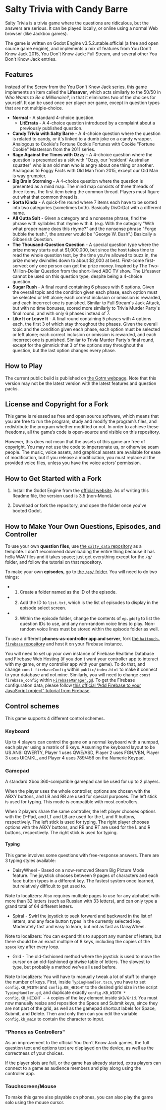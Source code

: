 # Salty Trivia with Candy Barre

Salty Trivia is a trivia game where the questions are ridiculous, but the answers are serious. It can be played locally, or online using a normal Web browser (like Jackbox games).

The game is written on Godot Engine v3.5.2.stable.official (a free and open source game engine), and implements a mix of features from You Don't Know Jack 2015, You Don't Know Jack: Full Stream, and several other You Don't Know Jack entries.

## Features

Instead of the Screw from the You Don't Know Jack series, this game implements an item called the **Lifesaver**, which acts similarly to the 50/50 in *Who Wants to Be a Millionaire?*, in that it eliminates two of the choices for yourself. It can be used once per player per game, except in question types that are not multiple-choice.

* **Normal** - A standard 4-choice question.
  * **LitErrata** - A 4-choice question introduced by a complaint about a previously published question.
* **Candy Trivia with Salty Barre** - A 4-choice question where the question is related to candy, or it's linked to a dumb joke on a candy wrapper. Analogous to Cookie's Fortune Cookie Fortunes with Cookie "Fortune Cookie" Masterson from the 2011 series.
* **Rage Against the Times with Ozzy** - A 4-choice question where the question is presented as a skit with "Ozzy, our 'resident' Australian squatter" who is an old man who is angry about one thing or another. Analogous to Foggy Facts with Old Man from 2015, except our Old Man is way grumpier.
* **Big Brain Storming** - A 4-choice question where the question is presented as a mind map. The mind map consists of three threads of three items, the first item being the common thread. Players must figure out what that common thread is.
* **Sorta Kinda** - A quick-fire round where 7 items each have to be sorted into two categories (sometimes both). Basically DisOrDat with a different name.
* **All Outta Salt** - Given a category and a nonsense phrase, find the phrase with syllables that rhyme with it. (e.g. With the category "With what proper name does this rhyme?" and the nonsense phrase "Forge bubble the tush.", the answer would be "George W. Bush".) Basically a Gibberish Question.
* **The Thousand-Question Question** - A special question type where the prize money starts out at $1,000,000, but since the host takes time to read the whole question text, by the time you're allowed to buzz in, the prize money dwindles down to about $2,000 at best. First-come first-served; only one person can get the prize money. Inspired by The Two-Million-Dollar Question from the short-lived ABC TV show. The Lifesaver cannot be used on this question type, despite being a 4-choice question.
* **Sugar Rush** - A final round containing 6 phases with 6 options. Given the overall topic and the condition given each phase, each option must be selected or left alone; each correct inclusion or omission is rewarded, and each incorrect one is punished. Similar to Full Stream's Jack Attack, but with no time bonuses, scored more similarly to Trivia Murder Party's final round, and with only 6 phases instead of 7.
* **Like It or Leave It** - A final round containing 5 phases with 4 options each, the first 3 of which stay throughout the phases. Given the overall topic and the condition given each phase, each option must be selected or left alone; each correct inclusion or omission is rewarded, and each incorrect one is punished. Similar to Trivia Murder Party's final round, except for the gimmick that 3 of the options stay throughout the question, but the last option changes every phase.

## How to Play

The current public build is published on [the Gotm webpage](https://gotm.io/haitouch/salty-trivia). Note that this version may not be the latest version with the latest features and question packs.

## License and Copyright for a Fork

This game is released as free and open source software, which means that you are free to run the program, study and modify the program’s files, and redistribute the program whether modified or not. In order to achieve these freedoms, all the game’s code is open-source and visible on this repository.

However, this does not mean that the assets of this game are free of copyright. You may not use the code to impersonate us, or otherwise scam people. The music, voice assets, and graphical assets are available for ease of modification, but if you release a modification, you must replace all the provided voice files, unless you have the voice actors’ permission.

## How to Get Started with a Fork

1. Install the Godot Engine from the [official website](https://godotengine.org). As of writing this Readme file, the version used is 3.5 (non-Mono).

2. Download or fork the repository, and open the folder once you've booted Godot.

## How to Make Your Own Questions, Episodes, and Controller

To use your own **question files**, use [the `salty_data` repository](https://github.com/JapanYoshi/salty_data) as a template. I don't recommend downloading the entire thing because it has hella WAV files and it takes space; just get everything except for the `/q/` folder, and follow the tutorial on that repository.

To make your own **episodes**, go to [the `/ep/` folder](https://github.com/JapanYoshi/salty/tree/main/ep). You will need to do two things:

* 1. Create a folder named as the ID of the episode.

* 2. Add the ID to `list.txt`, which is the list of episodes to display in the episode select screen.

* 3. Within the episode folder, change the contents of `ep.gdcfg` to list the question IDs to use, and any non-random voice lines to play. Non-random voice lines must be stored within the episode folder as well.

To use a different **phones-as-controller app and server**, fork [the `haitouch-firebase` repository](https://github.com/JapanYoshi/haitouch-firebase) and host it on your Firebase instance.

You will need to set up your own instance of Firebase Realtime Database and Firebase Web Hosting (if you don't want your controller app to interact with my game, or my controller app with your game). To do that, and change `const firebaseConfig` within `public/index.html` to make it connect to your database and not mine. Similarly, you will need to change `const firebase_config` within [`FirebaseManager.gd`](https://github.com/JapanYoshi/salty/tree/main/FirebaseManager.gd). To get the Firebase configuration data, please follow [this official “Add Firebase to your JavaScript project” tutorial from Firebase](https://firebase.google.com/docs/web/setup).

## Control schemes

This game supports 4 different control schemes.

### Keyboard

Up to 4 players can control the game on a normal keyboard with a numpad, each player using a matrix of 6 keys. Assuming the keyboard layout to be US ANSI QWERTY, Player 1 uses QWE/ASD, Player 2 uses FGH/VBN, Player 3 uses UIO/JKL, and Player 4 uses 789/456 on the Numeric Keypad.

### Gamepad

A standard Xbox 360-compatible gamepad can be used for up to 2 players.

When the player uses the whole controller, options are chosen with the ABXY buttons, and LB and RB are used for special purposes. The left stick is used for typing. This mode is compatible with most controllers.

When 2 players share the same controller, the left player chooses options with the D-Pad, and LT and LB are used for the L and R buttons, respectively. The left stick is used for typing. The right player chooses options with the ABXY buttons, and RB and RT are used for the L and R buttons, respectively. The right stick is used for typing.

#### Typing

This game involves some questions with free-response answers. There are 3 typing styles available:

* DaisyWheel - Based on a now-removed Steam Big Picture Mode feature. The joystick chooses between 9 pages of characters and each face button types in a different key. The fastest system once learned, but relatively difficult to get used to.

Note to localizers: Also requires multiple pages to use for any alphabet with more than 32 letters (such as Russian with 33 letters), and can only type a grand total of 64 different letters.

* Spiral - Swirl the joystick to seek forward and backward in the list of letters, and any face button types in the currently selected key. Moderately fast and easy to learn, but not as fast as DaisyWheel.

Note to localizers: You can expand this to support any number of letters, but there should be an exact multiple of 8 keys, including the copies of the `space` key after every loop.

* Grid - The old-fashioned method where the joystick is used to move the cursor on an old-fashioned gridwise table of letters. The slowest to type, but probably a method we've all used before.

Note to localizers: You will have to manually tweak a lot of stuff to change the number of keys. First, inside `TypingHandler.tscn`, you have to set `config.KB_WIDTH` and `config.KB_HEIGHT` to the desired grid size in the script `TypingHandler.gd`, and duplicate exactly `config.KB_WIDTH * config.KB_HEIGHT - 4` copies of the key element inside `$KB/Grid`. You must now manually resize and reposition the Space and Submit keys, since they are not part of the grid, as well as the gamepad shortcut labels for Space, Submit, and Delete. Then and only then can you edit the variable `config.kb_main` to contain the character to input.

### "Phones as Controllers"

As an improvement to the official You Don't Know Jack games, the full question text and options text are displayed on the device, as well as the correctness of your choices.

If the player slots are full, or the game has already started, extra players can connect to a game as audience members and play along using the controller app.

### Touchscreen/Mouse

To make this game also playable on phones, you can also play the game solo using the mouse cursor.
